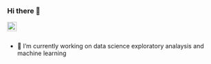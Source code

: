 ### Hi there 👋


<a href="https://linkedin.com/in/arunjohnson">
  <img align="left" alt="Arun Johnson - LinkedIn" width="22px" src="https://cdn.jsdelivr.net/npm/simple-icons@v3/icons/linkedin.svg"/>
</a>
<br />
<br />

- 🔭 I’m currently working on data science exploratory analaysis and machine learning

<!--
**ArunJohnJ/ArunJohnJ** is a ✨ _special_ ✨ repository because its `README.md` (this file) appears on your GitHub profile.

Here are some ideas to get you started:


- 🌱 I’m currently learning ...
- 👯 I’m looking to collaborate on ...
- 🤔 I’m looking for help with ...
- 💬 Ask me about ...
- 📫 How to reach me: ...
- 😄 Pronouns: ...
- ⚡ Fun fact: ...
-->
